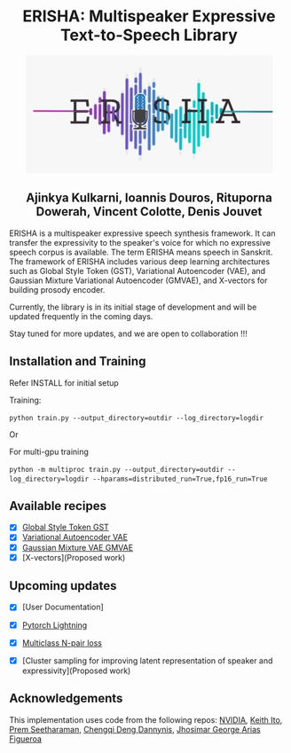 <div align="center">
  
# ERISHA: Multispeaker Expressive Text-to-Speech Library

![Multispeaker Expressive Text-to-Speech Library](erisha.png)

## Ajinkya Kulkarni, Ioannis Douros, Rituporna Dowerah, Vincent Colotte, Denis Jouvet

<div align="left">

ERISHA is a multispeaker expressive speech synthesis framework. It can transfer the expressivity to the speaker's voice for which no expressive speech corpus is available. The term ERISHA means speech in Sanskrit. The framework of ERISHA includes various deep learning architectures such as Global Style Token (GST), Variational Autoencoder  (VAE), and Gaussian Mixture Variational Autoencoder (GMVAE), and X-vectors for building prosody encoder. 


Currently, the library is in its initial stage of development and will be updated frequently in the coming days.

Stay tuned for more updates, and we are open to collaboration !!!

## Installation and Training

Refer INSTALL for initial setup

Training:

`python train.py --output_directory=outdir --log_directory=logdir`

Or

For multi-gpu training

`python -m multiproc train.py --output_directory=outdir --log_directory=logdir --hparams=distributed_run=True,fp16_run=True`

## Available recipes

* [x] [Global Style Token GST](https://arxiv.org/abs/1803.09017)
* [x] [Variational Autoencoder VAE](https://arxiv.org/abs/1812.04342)
* [x] [Gaussian Mixture VAE GMVAE](https://arxiv.org/abs/1810.07217)
* [x] [X-vectors](Proposed work)

## Upcoming updates

* [x] [User Documentation]
* [x] [Pytorch Lightning](https://www.pytorchlightning.ai/)
* [x] [Multiclass N-pair loss](https://hal.archives-ouvertes.fr/hal-02978485/document)
* [x] [Cluster sampling for improving latent representation of speaker and expressivity](Proposed work)


  
## Acknowledgements
This implementation uses code from the following repos: [NVIDIA](https://github.com/NVIDIA/tacotron2), [Keith
Ito](https://github.com/keithito/tacotron/), [Prem
Seetharaman](https://github.com/pseeth/pytorch-stft), 
[Chengqi Deng](https://github.com/KinglittleQ/GST-Tacotron),[Dannynis](https://github.com/Dannynis/xvector_pytorch),
[Jhosimar George Arias Figueroa](https://github.com/jariasf/GMVAE/)

